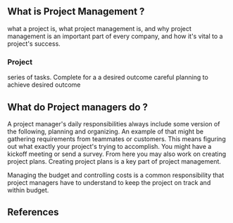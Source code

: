 

## What is Project Management ? 


what a project is, what project management is, and why project management is an important part of every company, and how it's vital to a project's success.

### Project

series of tasks. Complete for a a desired outcome
careful planning to achieve desired outcome


## What do Project managers do ? 

A project manager's daily responsibilities always include some version of the following, planning and organizing. An example of that might be gathering requirements from teammates or customers. This means figuring out what exactly your project's trying to accomplish. You might have a kickoff meeting or send a survey. From here you may also work on creating project plans. Creating project plans is a key part of project management. 

Managing the budget and controlling costs is a common responsibility that project managers have to understand to keep the project on track and within budget.

## 





## References

